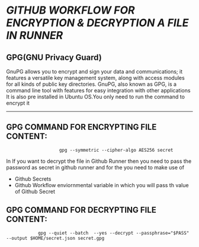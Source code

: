 # ***GITHUB  WORKFLOW FOR ENCRYPTION & DECRYPTION A FILE IN RUNNER***

## GPG(GNU Privacy Guard)

 GnuPG allows you to encrypt and sign your data and communications; it features a versatile key management system, along with access modules for all kinds of public key directories. GnuPG, also known as GPG, is a command line tool with features for easy integration with other applications
It is also pre installed in Ubuntu OS.You only need to run the command to encrypt it

***********************
## **GPG COMMAND FOR ENCRYPTING FILE CONTENT:**
                        gpg --symmetric --cipher-algo AES256 secret 

In If you want to decrypt the file in Github Runner then you need to pass the password as secret in github runner and for the you need to make use of
- Github Secrets
- Github Workflow enviornmental variable in which you will pass th value of Github Secret
##  **GPG COMMAND FOR DECRYPTING FILE CONTENT:**
                gpg --quiet --batch  --yes --decrypt --passphrase="$PASS"  --output $HOME/secret.json secret.gpg


